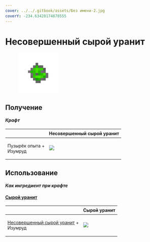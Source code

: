 ```yaml
---
cover: ../../.gitbook/assets/Без имени-2.jpg
coverY: -234.63428174878555
---
```


# Несовершенный сырой уранит

<figure><img src="../../.gitbook/assets/uraninite_raw_poor_128.png" alt=""><figcaption></figcaption></figure>

## Получение

#### _Крафт_

| ㅤ                                 |  Несовершенный сырой уранит                         |
| --------------------------------- | --------------------------------------------------- |
| <p>Пузырёк опыта +<br>Изумруд</p> | ![](../../.gitbook/assets/uraninite\_raw\_poor.png) |

## Использование

#### _Как ингредиент при крафте_

#### [Сырой уранит](uraninite_raw.md)

| ㅤ                                                                                  |  Сырой уранит                                 |
| ---------------------------------------------------------------------------------- | --------------------------------------------- |
| <p><a href="uraninite_raw_poor.md">Несовершенный сырой уранит</a> +<br>Изумруд</p> | ![](../../.gitbook/assets/uraninite\_raw.png) |

